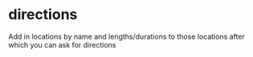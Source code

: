 # directions
Add in locations by name and lengths/durations to those locations after which you can ask for directions
